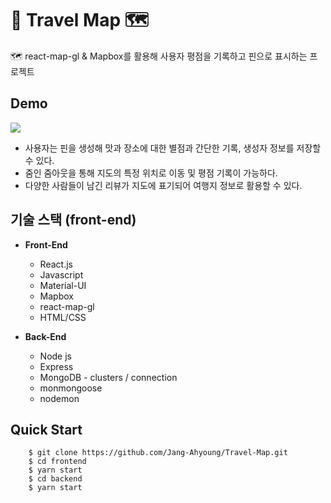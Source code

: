 # 🚂 Travel Map 🗺

🗺 react-map-gl & Mapbox를 활용해 사용자 평점을 기록하고 핀으로 표시하는 프로젝트

## Demo

<img src="https://img1.daumcdn.net/thumb/R1280x0/?scode=mtistory2&fname=https%3A%2F%2Fblog.kakaocdn.net%2Fdn%2F1BanZ%2FbtracKV482Y%2F0lUZan0ZWR67mpNYfGV0S0%2Fimg.png">

- 사용자는 핀을 생성해 맛과 장소에 대한 별점과 간단한 기록, 생성자 정보를 저장할 수 있다.
- 줌인 줌아웃을 통해 지도의 특정 위치로 이동 및 평점 기록이 가능하다.
- 다양한 사람들이 남긴 리뷰가 지도에 표기되어 여행지 정보로 활용할 수 있다. <br/>


## 기술 스택 (front-end)

- **Front-End**
  - React.js
  - Javascript
  - Material-UI
  - Mapbox
  - react-map-gl
  - HTML/CSS

- **Back-End**
  - Node js
  - Express
  - MongoDB - clusters / connection
  - monmongoose
  - nodemon


## Quick Start

```
    $ git clone https://github.com/Jang-Ahyoung/Travel-Map.git
    $ cd frontend
    $ yarn start
    $ cd backend
    $ yarn start
```

